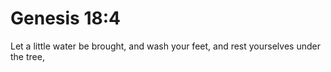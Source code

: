 # Genesis 18:4

Let a little water be brought, and wash your feet, and rest yourselves under the tree,
